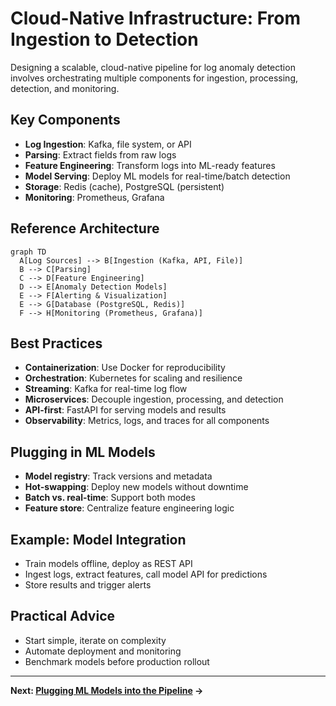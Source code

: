 # Cloud-Native Infrastructure: From Ingestion to Detection

Designing a scalable, cloud-native pipeline for log anomaly detection involves orchestrating multiple components for ingestion, processing, detection, and monitoring.

## Key Components
- **Log Ingestion**: Kafka, file system, or API
- **Parsing**: Extract fields from raw logs
- **Feature Engineering**: Transform logs into ML-ready features
- **Model Serving**: Deploy ML models for real-time/batch detection
- **Storage**: Redis (cache), PostgreSQL (persistent)
- **Monitoring**: Prometheus, Grafana

## Reference Architecture

```mermaid
graph TD
  A[Log Sources] --> B[Ingestion (Kafka, API, File)]
  B --> C[Parsing]
  C --> D[Feature Engineering]
  D --> E[Anomaly Detection Models]
  E --> F[Alerting & Visualization]
  E --> G[Database (PostgreSQL, Redis)]
  F --> H[Monitoring (Prometheus, Grafana)]
```

## Best Practices
- **Containerization**: Use Docker for reproducibility
- **Orchestration**: Kubernetes for scaling and resilience
- **Streaming**: Kafka for real-time log flow
- **Microservices**: Decouple ingestion, processing, and detection
- **API-first**: FastAPI for serving models and results
- **Observability**: Metrics, logs, and traces for all components

## Plugging in ML Models
- **Model registry**: Track versions and metadata
- **Hot-swapping**: Deploy new models without downtime
- **Batch vs. real-time**: Support both modes
- **Feature store**: Centralize feature engineering logic

## Example: Model Integration
- Train models offline, deploy as REST API
- Ingest logs, extract features, call model API for predictions
- Store results and trigger alerts

## Practical Advice
- Start simple, iterate on complexity
- Automate deployment and monitoring
- Benchmark models before production rollout

---

**Next: [Plugging ML Models into the Pipeline](model_integration.md) →** 